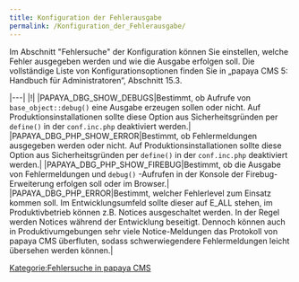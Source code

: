 ```yaml
---
title: Konfiguration der Fehlerausgabe
permalink: /Konfiguration_der_Fehlerausgabe/
---
```


Im Abschnitt "Fehlersuche" der Konfiguration können Sie einstellen, welche Fehler ausgegeben werden und wie die Ausgabe erfolgen soll. Die vollständige Liste von Konfigurationsoptionen finden Sie in „papaya CMS 5: Handbuch für Administratoren“, Abschnitt 15.3.

|---|
|!|
|PAPAYA_DBG_SHOW_DEBUGS|Bestimmt, ob Aufrufe von `base_object::debug()` eine Ausgabe erzeugen sollen oder nicht. Auf Produktionsinstallationen sollte diese Option aus Sicherheitsgründen per `define()` in der `conf.inc.php` deaktiviert werden.|
|PAPAYA_DBG_PHP_SHOW_ERROR|Bestimmt, ob Fehlermeldungen ausgegeben werden oder nicht. Auf Produktionsinstallationen sollte diese Option aus Sicherheitsgründen per `define()` in der `conf.inc.php` deaktiviert werden.|
|PAPAYA_DBG_PHP_SHOW_FIREBUG|Bestimmt, ob die Ausgabe von Fehlermeldungen und `debug()` -Aufrufen in der Konsole der Firebug-Erweiterung erfolgen soll oder im Browser.|
|PAPAYA_DBG_PHP_ERROR|Bestimmt, welcher Fehlerlevel zum Einsatz kommen soll. Im Entwicklungsumfeld sollte dieser auf E_ALL stehen, im Produktivbetrieb können z.B. Notices ausgeschaltet werden. In der Regel werden Notices während der Entwicklung beseitigt. Dennoch können auch in Produktivumgebungen sehr viele Notice-Meldungen das Protokoll von papaya CMS überfluten, sodass schwerwiegendere Fehlermeldungen leicht übersehen werden können.|

[Kategorie:Fehlersuche in papaya CMS](/Kategorie:Fehlersuche_in_papaya_CMS )